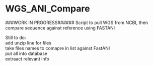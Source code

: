 # WGS_ANI_Compare
###WORK IN PROGRESS######
Script to pull WGS from NCBI, then compare sequence against reference using FASTANI

  Still to do:<br />
    add unzip line for files <br />
    take files names to comapre in list against FastANI <br />
    put all into database <br />
    extraact relevant info <br />
    
